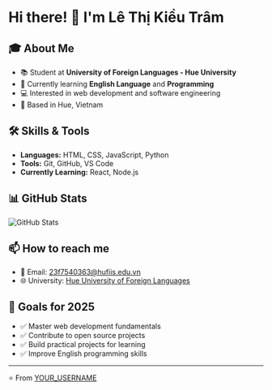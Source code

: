 # Hi there! 👋 I'm Lê Thị Kiều Trâm

## 🎓 About Me
- 📚 Student at **University of Foreign Languages - Hue University**
- 🌱 Currently learning **English Language** and **Programming**
- 💻 Interested in web development and software engineering
- 📍 Based in Hue, Vietnam

## 🛠️ Skills & Tools
- **Languages:** HTML, CSS, JavaScript, Python
- **Tools:** Git, GitHub, VS Code
- **Currently Learning:** React, Node.js

## 📊 GitHub Stats
![GitHub Stats](https://github-readme-stats.vercel.app/api?username=YOUR_USERNAME&show_icons=true&theme=radical)

## 📫 How to reach me
- 📧 Email: 23f7540363@hufiis.edu.vn
- 🌐 University: [Hue University of Foreign Languages](https://hufl.hueuni.edu.vn)

## 🎯 Goals for 2025
- ✅ Master web development fundamentals
- ✅ Contribute to open source projects
- ✅ Build practical projects for learning
- ✅ Improve English programming skills

---

⭐️ From [YOUR_USERNAME](https://github.com/YOUR_USERNAME)
